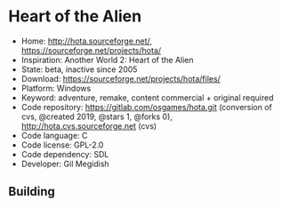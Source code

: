 # Heart of the Alien

- Home: http://hota.sourceforge.net/, https://sourceforge.net/projects/hota/
- Inspiration: Another World 2: Heart of the Alien
- State: beta, inactive since 2005
- Download: https://sourceforge.net/projects/hota/files/
- Platform: Windows
- Keyword: adventure, remake, content commercial + original required
- Code repository: https://gitlab.com/osgames/hota.git (conversion of cvs, @created 2019, @stars 1, @forks 0), http://hota.cvs.sourceforge.net (cvs)
- Code language: C
- Code license: GPL-2.0
- Code dependency: SDL
- Developer: Gil Megidish

## Building
